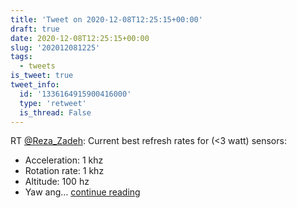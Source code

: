 ```yaml
---
title: 'Tweet on 2020-12-08T12:25:15+00:00'
draft: true
date: 2020-12-08T12:25:15+00:00
slug: '202012081225'
tags:
  - tweets
is_tweet: true
tweet_info:
  id: '1336164915900416000'
  type: 'retweet'
  is_thread: False
---
```




RT [@Reza_Zadeh](https://x.com/Reza_Zadeh): Current best refresh rates for (&lt;3 watt) sensors:
- Acceleration: 1 khz
- Rotation rate: 1 khz
- Altitude: 100 hz
- Yaw ang… [continue reading](https://x.com/sytelus/status/1336164915900416000)
